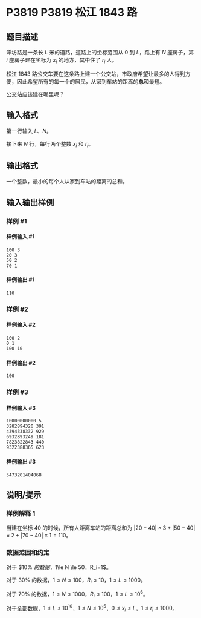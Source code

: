 # P3819 P3819 松江 1843 路

## 题目描述

涞坊路是一条长 $L$ 米的道路，道路上的坐标范围从 $0$ 到 $L$，路上有 $N$ 座房子，第 $i$ 座房子建在坐标为 $x_i$ 的地方，其中住了 $r_i$ 人。

松江 1843 路公交车要在这条路上建一个公交站，市政府希望让最多的人得到方便，因此希望所有的每一个的居民，从家到车站的距离的**总和**最短。

公交站应该建在哪里呢？

## 输入格式

第一行输入 $L$、$N$。

接下来 $N$ 行，每行两个整数 $x_i$ 和 $r_i$。

## 输出格式

一个整数，最小的每个人从家到车站的距离的总和。


## 输入输出样例

### 样例 #1

#### 样例输入 #1

```
100 3
20 3
50 2
70 1
```

#### 样例输出 #1

```
110
```

### 样例 #2

#### 样例输入 #2

```
100 2
0 1
100 10
```

#### 样例输出 #2

```
100
```

### 样例 #3

#### 样例输入 #3

```
10000000000 5
3282894320 391
4394338332 929
6932893249 181
7823822843 440
9322388365 623
```

#### 样例输出 #3

```
5473201404068
```

## 说明/提示

### 样例解释 1

当建在坐标 $40$ 的时候，所有人距离车站的距离总和为 $|20-40| \times 3+|50-40| \times 2+|70-40| \times 1=110$。

### 数据范围和约定

对于 $10\% $的数据，$1\le N \le 50$，$R_i=1$。

对于 $30\%$ 的数据，$1 \le N \le 100$，$R_i \le 10$，$1 \le L \le 1000$。

对于 $70\%$ 的数据，$1 \le N \le 1000$，$R_i \le 100$，$1 \le L \le 10^6$。

对于全部数据，$1 \le L \le 10^{10}$，$1 \le N \le 10^5$，$0 \le x_i \le L$，$1 \le r_i \le 1000$。
